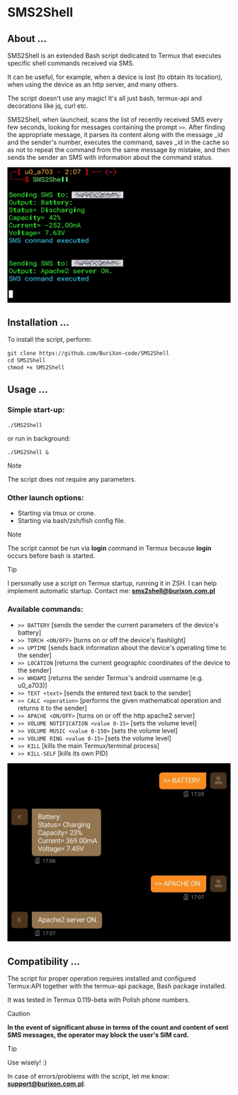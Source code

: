 # SMS2Shell

## About ...

SMS2Shell is an extended Bash script dedicated to Termux that executes specific shell commands received via SMS.

It can be useful, for example, when a device is lost (to obtain its location), when using the device as an http server, and many others.

The script doesn't use any magic! It's all just bash, termux-api and decorations like jq, curl etc.

SMS2Shell, when launched, scans the list of recently received SMS every few seconds, looking for messages containing the prompt `>>`. After finding the appropriate message, it parses its content along with the message _id and the sender's number, executes the command, saves _id in the cache so as not to repeat the command from the same message by mistake, and then sends the sender an SMS with information about the command status.

![screenshot](/img.jpg)

## Installation ...

To install the script, perform:

```
git clone https://github.com/BuriXon-code/SMS2Shell
cd SMS2Shell
chmod +x SMS2Shell
```

## Usage ...

### Simple start-up:
```
./SMS2Shell
```
or run in background:
```
./SMS2Shell &
```
> [!NOTE]
> The script does not require any parameters.

### Other launch options:
+ Starting via tmux or crone.
+ Starting via bash/zsh/fish config file.
> [!NOTE]
> The script cannot be run via **login** command in Termux because **login** occurs before bash is started.

> [!TIP]
> I personally use a script on Termux startup, running it in ZSH. I can help implement automatic startup. Contact me: **sms2shell@burixon.com.pl**

### Available commands:

+ `>> BATTERY` [sends the sender the current parameters of the device's battery]
+ `>> TORCH <ON/OFF>` [turns on or off the device's flashlight]
+ `>> UPTIME` [sends back information about the device's operating time to the sender]
+ `>> LOCATION` [returns the current geographic coordinates of the device to the sender]
+ `>> WHOAMI` [returns the sender Termux's android username (e.g. u0_a703)]
+ `>> TEXT <text>` [sends the entered text back to the sender]
+ `>> CALC <operation>` [performs the given mathematical operation and returns it to the sender]
+ `>> APACHE <ON/OFF>` [turns on or off the http apache2 server]
+ `>> VOLUME NOTIFICATION <value 0-15>` [sets the volume level]
+ `>> VOLUME MUSIC <value 0-150>` [sets the volume level]
+ `>> VOLUME RING <value 0-15>` [sets the volume level]
+ `>> KILL` [kills the main Termux/terminal process]
+ `>> KILL-SELF` [kills its own PID]

![screenshot](/sms.jpg)

## Compatibility ...

The script for proper operation requires installed and configured Termux:API together with the termux-api package, Bash package installed.

It was tested in Termux 0.119-beta with Polish phone numbers.

> [!CAUTION]
> **In the event of significant abuse in terms of the count and content of sent SMS messages, the operator may block the user's SIM card.**

> [!TIP]
> Use wisely! :\)

In case of errors/problems with the script, let me know: **support@burixon.com.pl**.
